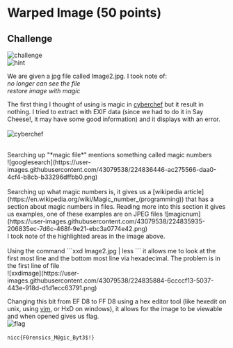 # Warped Image (50 points)

## Challenge
![challenge](https://user-images.githubusercontent.com/43079538/224836152-d2eb1e6e-e256-4fb0-bc9d-dfdf7cebf0ea.png)
<br>
![hint](https://user-images.githubusercontent.com/43079538/224836170-a4f85978-efed-4c0b-a18d-443e18b0d310.png)

We are given a jpg file called Image2.jpg. I took note of:
<br>
*no longer can see the file*
<br>
*restore image with magic*

The first thing I thought of using is magic in [cyberchef](https://gchq.github.io/CyberChef/) but it result in nothing. I tried to extract with EXIF data (since we had to do it in Say Cheese!, it may have some good information) and it displays with an error.
<br>
<br>
![cyberchef](https://user-images.githubusercontent.com/43079538/224836020-fa8a14cd-c263-4274-ba69-0ab66e63875d.png)

<br>
Searching up "*magic file*" mentions something called magic numbers<br>
![googlesearch](https://user-images.githubusercontent.com/43079538/224836446-ac275566-daa0-4cf4-b8cb-b33296dffbb0.png)

<br>
<br>
Searching up what magic numbers is, it gives us a [wikipedia article](https://en.wikipedia.org/wiki/Magic_number_(programming)) that has a section about magic numbers in files. Reading more into this section it gives us examples, one of these examples are on JPEG files
![magicnum](https://user-images.githubusercontent.com/43079538/224835935-206835ec-7d6c-468f-9e21-ebc3a0774e42.png)

<br>
I took note of the highlighted areas in the image above.
<br>
<br>
Using the command ```xxd Image2.jpg | less ``` it allows me to look at the first most line and the bottom most line via hexadecimal. The problem is in the first line of file
<br>
![xxdimage](https://user-images.githubusercontent.com/43079538/224835884-6ccccf13-5037-443e-918d-d1d1ecc63791.png)


Changing this bit from EF D8 to FF D8 using a hex editor tool (like hexedit on unix, using [vim](https://transang.me/edit-binary-file-with-vim-and-the-xxd-command/), or HxD on windows), it allows for the image to be viewable and when opened gives us flag.
<br>
![flag](https://user-images.githubusercontent.com/43079538/224835830-4c54c4e4-509a-4dca-b4c0-542df18ba64e.jpg)
<br>
<br>
```nicc{F0rensics_M@gic_Byt3$!}```
